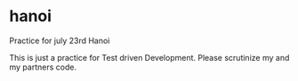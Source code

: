 # hanoi
Practice for july 23rd Hanoi

This is just a practice for Test driven Development.
Please scrutinize my and my partners code.

